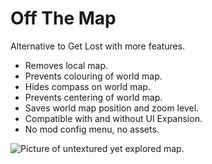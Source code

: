 # Off The Map
Alternative to Get Lost with more features.

 - Removes local map.
 - Prevents colouring of world map.
 - Hides compass on world map.
 - Prevents centering of world map.
 - Saves world map position and zoom level.
 - Compatible with and without UI Expansion.
 - No mod config menu, no assets.

![Picture of untextured yet explored map.](https://github.com/user-attachments/assets/125bd760-ae1c-4212-94ea-ec423955dbda)

